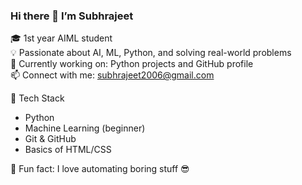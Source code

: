 ### Hi there 👋 I’m Subhrajeet  
🎓 1st year AIML student  
💡 Passionate about AI, ML, Python, and solving real-world problems  
🚀 Currently working on: Python projects and GitHub profile  
📫 Connect with me: subhrajeet2006@gmail.com

🧠 Tech Stack  
- Python  
- Machine Learning (beginner)  
- Git & GitHub  
- Basics of HTML/CSS

🌱 Fun fact: I love automating boring stuff 😎
